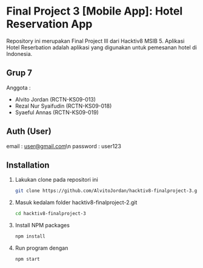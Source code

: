 # Final Project 3 [Mobile App]: Hotel Reservation App

Repository ini merupakan Final Project III dari Hacktiv8 MSIB 5. Aplikasi Hotel Reserbation adalah aplikasi yang digunakan untuk pemesanan hotel di Indonesia.

## Grup 7

Anggota :

- Alvito Jordan (RCTN-KS09-013)
- Rezal Nur Syaifudin (RCTN-KS09-018)
- Syaeful Annas (RCTN-KS09-019)

## Auth (User)

email : user@gmail.com\n
password : user123

## Installation

1. Lakukan clone pada repositori ini
   ```sh
   git clone https://github.com/AlvitoJordan/hacktiv8-finalproject-3.git
   ```
2. Masuk kedalam folder hacktiv8-finalproject-2.git
   ```sh
   cd hacktiv8-finalproject-3
   ```
3. Install NPM packages
   ```sh
   npm install
   ```
4. Run program dengan
   ```sh
   npm start
   ```
